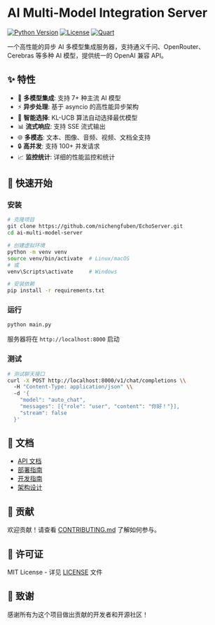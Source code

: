 # AI Multi-Model Integration Server

[![Python Version](https://img.shields.io/badge/python-3.8+-blue.svg)](https://www.python.org/downloads/)
[![License](https://img.shields.io/badge/license-MIT-green.svg)](LICENSE)
[![Quart](https://img.shields.io/badge/web-quart-orange.svg)](https://quart.palletsprojects.com/)

一个高性能的异步 AI 多模型集成服务器，支持通义千问、OpenRouter、Cerebras 等多种 AI 模型，提供统一的 OpenAI 兼容 API。

## ✨ 特性

- 🚀 **多模型集成**: 支持 7+ 种主流 AI 模型
- ⚡ **异步处理**: 基于 asyncio 的高性能异步架构
- 🎯 **智能选择**: KL-UCB 算法自动选择最优模型
- 📊 **流式响应**: 支持 SSE 流式输出
- 🌐 **多模态**: 文本、图像、音频、视频、文档全支持
- 🔒 **高并发**: 支持 100+ 并发请求
- 📈 **监控统计**: 详细的性能监控和统计

## 🚀 快速开始

### 安装

```bash
# 克隆项目
git clone https://github.com/nichengfuben/EchoServer.git
cd ai-multi-model-server

# 创建虚拟环境
python -m venv venv
source venv/bin/activate  # Linux/macOS
# 或
venv\Scripts\activate     # Windows

# 安装依赖
pip install -r requirements.txt
```

### 运行

```bash
python main.py
```

服务器将在 `http://localhost:8000` 启动

### 测试

```bash
# 测试聊天接口
curl -X POST http://localhost:8000/v1/chat/completions \\
  -H "Content-Type: application/json" \\
  -d '{
    "model": "auto_chat",
    "messages": [{"role": "user", "content": "你好！"}],
    "stream": false
  }'
```

## 📖 文档

- [API 文档](docs/api.md)
- [部署指南](docs/deployment.md)
- [开发指南](docs/development.md)
- [架构设计](docs/architecture.md)

## 🤝 贡献

欢迎贡献！请查看 [CONTRIBUTING.md](CONTRIBUTING.md) 了解如何参与。

## 📄 许可证

MIT License - 详见 [LICENSE](LICENSE) 文件

## 🙏 致谢

感谢所有为这个项目做出贡献的开发者和开源社区！